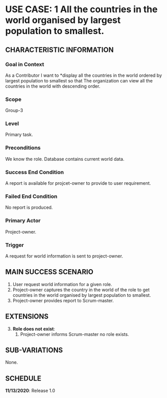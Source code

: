 # USE CASE: 1 All the countries in the world organised by largest population to smallest.

## CHARACTERISTIC INFORMATION

### Goal in Context

As a Contributor I want to *display all the countries in the world ordered by largest population to smallest so that The organization can view all the countries in the world with descending order.

### Scope

Group-3

### Level

Primary task.

### Preconditions

We know the role.  Database contains current world data.

### Success End Condition

A report is available for projcet-owner to provide to user requirement.

### Failed End Condition

No report is produced.

### Primary Actor

Project-owner.

### Trigger

A request for world information is sent to project-owner.

## MAIN SUCCESS SCENARIO

1. User request world information for a given role.
2. Project-owner captures the country in the world of the role to get countries in the world organised by largest population to smallest.
3. Project-owner provides report to Scrum-master.

## EXTENSIONS

3. **Role does not exist**:
    1. Project-owner informs Scrum-master no role exists.

## SUB-VARIATIONS

None.

## SCHEDULE

**11/13/2020**: Release 1.0